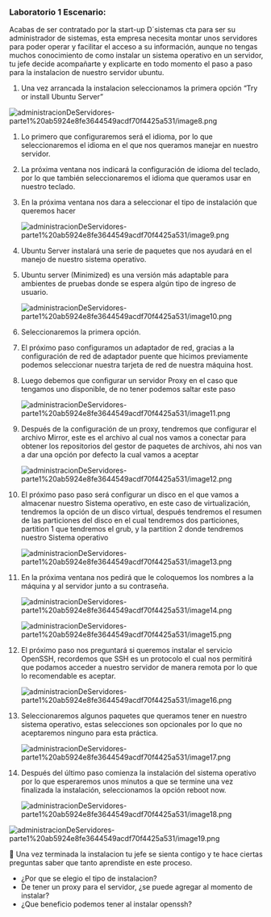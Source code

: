 ### **Laboratorio 1** Escenario:

Acabas de ser contratado por la start-up D´sistemas cta para ser su administrador de sistemas, esta empresa necesita montar unos servidores para poder operar y facilitar el acceso a su información, aunque no tengas muchos conocimiento de como instalar un sistema operativo en un servidor, tu jefe decide acompañarte y explicarte en todo momento el paso a paso para la instalacion de nuestro servidor ubuntu.

1. Una vez arrancada la instalacion seleccionamos la primera opción “Try or install Ubuntu Server”

![administracionDeServidores-parte1%20ab5924e8fe3644549acdf70f4425a531/image8.png](administracionDeServidores-parte1%20ab5924e8fe3644549acdf70f4425a531/image8.png)

1. Lo primero que configuraremos será el idioma, por lo que seleccionaremos el idioma en el que nos queramos manejar en nuestro servidor.
2. La próxima ventana nos indicará la configuración de idioma del teclado, por lo que también seleccionaremos el idioma que queramos usar en nuestro teclado.
3. En la próxima ventana nos dara a seleccionar el tipo de instalación que queremos hacer
    
    ![administracionDeServidores-parte1%20ab5924e8fe3644549acdf70f4425a531/image9.png](administracionDeServidores-parte1%20ab5924e8fe3644549acdf70f4425a531/image9.png)
    
4. Ubuntu Server instalará una serie de paquetes que nos ayudará en el manejo de nuestro sistema operativo.
5. Ubuntu server (Minimized) es una versión más adaptable para ambientes de pruebas donde se espera algún tipo de ingreso de usuario.
    
    ![administracionDeServidores-parte1%20ab5924e8fe3644549acdf70f4425a531/image10.png](administracionDeServidores-parte1%20ab5924e8fe3644549acdf70f4425a531/image10.png)
    
6. Seleccionaremos la primera opción.
7. El próximo paso configuramos un adaptador de red, gracias a la configuración de red de adaptador puente que hicimos previamente podemos seleccionar nuestra tarjeta de red de nuestra máquina host.
8. Luego debemos que configurar un servidor Proxy en el caso que tengamos uno disponible, de no tener podemos saltar este paso
    
    ![administracionDeServidores-parte1%20ab5924e8fe3644549acdf70f4425a531/image11.png](administracionDeServidores-parte1%20ab5924e8fe3644549acdf70f4425a531/image11.png)
    
9. Después de la configuración de un proxy, tendremos que configurar el archivo Mirror, este es el archivo al cual nos vamos a conectar para obtener los repositorios del gestor de paquetes de archivos, ahi nos van a dar una opción por defecto la cual vamos a aceptar
    
    ![administracionDeServidores-parte1%20ab5924e8fe3644549acdf70f4425a531/image12.png](administracionDeServidores-parte1%20ab5924e8fe3644549acdf70f4425a531/image12.png)
    
10. El próximo paso paso será configurar un disco en el que vamos a almacenar nuestro Sistema operativo, en este caso de virtualización, tendremos la opción de un disco virtual, después tendremos el resumen de las particiones del disco en el cual tendremos dos particiones, partition 1 que tendremos el grub, y la partition 2 donde tendremos nuestro Sistema operativo
    
    ![administracionDeServidores-parte1%20ab5924e8fe3644549acdf70f4425a531/image13.png](administracionDeServidores-parte1%20ab5924e8fe3644549acdf70f4425a531/image13.png)
    
11. En la próxima ventana nos pedirá que le coloquemos los nombres a la máquina y al servidor junto a su contraseña.
    
    ![administracionDeServidores-parte1%20ab5924e8fe3644549acdf70f4425a531/image14.png](administracionDeServidores-parte1%20ab5924e8fe3644549acdf70f4425a531/image14.png)
    
    ![administracionDeServidores-parte1%20ab5924e8fe3644549acdf70f4425a531/image15.png](administracionDeServidores-parte1%20ab5924e8fe3644549acdf70f4425a531/image15.png)
    
12. El próximo paso nos preguntará si queremos instalar el servicio OpenSSH, recordemos que SSH es un protocolo el cual nos permitirá que podamos acceder a nuestro servidor de manera remota por lo que lo recomendable es aceptar.
    
    ![administracionDeServidores-parte1%20ab5924e8fe3644549acdf70f4425a531/image16.png](administracionDeServidores-parte1%20ab5924e8fe3644549acdf70f4425a531/image16.png)
    
13. Seleccionaremos algunos paquetes que queramos tener en nuestro sistema operativo, estas selecciones son opcionales por lo que no aceptaremos ninguno para esta práctica.
    
    ![administracionDeServidores-parte1%20ab5924e8fe3644549acdf70f4425a531/image17.png](administracionDeServidores-parte1%20ab5924e8fe3644549acdf70f4425a531/image17.png)
    
14. Después del último paso comienza la instalación del sistema operativo por lo que esperaremos unos minutos a que se termine una vez finalizada la instalación, seleccionamos la opción reboot now.
    
    ![administracionDeServidores-parte1%20ab5924e8fe3644549acdf70f4425a531/image18.png](administracionDeServidores-parte1%20ab5924e8fe3644549acdf70f4425a531/image18.png)
    

![administracionDeServidores-parte1%20ab5924e8fe3644549acdf70f4425a531/image19.png](administracionDeServidores-parte1%20ab5924e8fe3644549acdf70f4425a531/image19.png)

<aside>
💭 Una vez terminada la instalacion tu jefe se sienta contigo y te hace ciertas preguntas saber que tanto aprendiste en este proceso.

</aside>

- ¿Por que se elegio el tipo de instalacion?
- De tener un proxy para el servidor, ¿se puede agregar al momento de instalar?
- ¿Que beneficio podemos tener al instalar openssh?